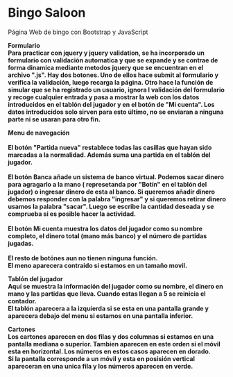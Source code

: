 # Bingo Saloon
Página Web de bingo con Bootstrap y JavaScript


<b>Formulario<b><br>
  Para practicar con jquery y jquery validation, se ha incorporado un formulario con validación automatica y que se expande y se contrae de forma dinamica mediante metodos jquery que se encuentran en el archivo ".js".
  Hay dos botones. Uno de ellos hace submit al formulario y verifica la validación, luego recarga la página. Otro hace la función de simular que se ha registrado un usuario, ignora l validación del formulario y recoge cualquier entrada y pasa a mostrar la web con los datos introducidos en  el tablón del jugador y en el botón de "Mi cuenta". Los datos introducidos solo sirven para esto último, no se enviaran a ninguna parte ni se usaran para otro fin.


<b>Menu de navegación</b> <br>
<br>
El botón "Partida nueva" restablece todas las casillas que hayan sido marcadas a la normalidad. Además suma una partida en el tablón del jugador.<br><br>
El botón Banca añade un sistema de banco virtual. Podemos sacar dinero para agragarlo a la mano ( represetanda por "Botín" en el tablón del jugador) o ingresar dinero de esta al banco. Si queremos añadir dinero debemos responder con la palabra "ingresar" y si queremos retirar dinero usamos la palabra "sacar". Luego se escribe la cantidad deseada y se comprueba si es posible hacer la actividad.<br><br>
El botón Mi cuenta muestra los datos del jugador como su nombre completo, el dinero total (mano más banco) y el número de partidas jugadas.<br><br>
El resto de botónes aun no tienen ninguna función.<br>
El meno aparecera contraido si estamos en un tamaño movil.<br>

<b>Tablón del jugador</b> <br>
Aquí se muestra la información del jugador como su nombre, el dinero en mano y las partidas que lleva. Cuando estas llegan a 5 se reinicia el contador.<br>
El tablón aparecera a la izquierda si se esta en una pantalla grande y aparecera debajo del menu si estamos en una pantalla inferior.
<br>

<b>Cartones<b><br>
Los cartones aparecen en dos filas y dos columnas si estamos en una pantalla mediana o superior. Tambien aparecen en este orden si el móvil esta en horizontal. Los números en estos casos aparecen en dorado.<br>
Si la pantalla corresponde a un móvil y esta en posisión vertical apareceran en una unica fila y los números aparecen en verde.
